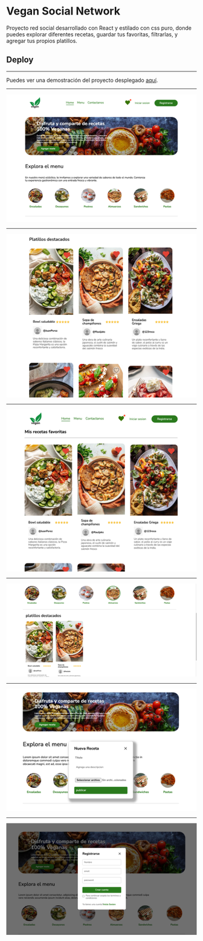 # Vegan Social Network

Proyecto red social desarrollado con React y estilado con css puro, donde puedes explorar diferentes recetas, guardar tus favoritas, filtrarlas, y agregar tus propios platillos. 

## Deploy
***
Puedes ver una demostración del proyecto desplegado [aquí](https://vegan-sigma.vercel.app/).
***
![Inicio](./public/readme/inicio.png)
***
![Todas las recetas](./public/readme/platillos.png)
***
![Mis guardados](./public/readme/guardados.png)
***
![Filtrar recetas](./public/readme/filtrar.png)
***
![Agregar recetas](./public/readme/agregar.png)
***
![Registrarse](./public/readme/registrarse.png)